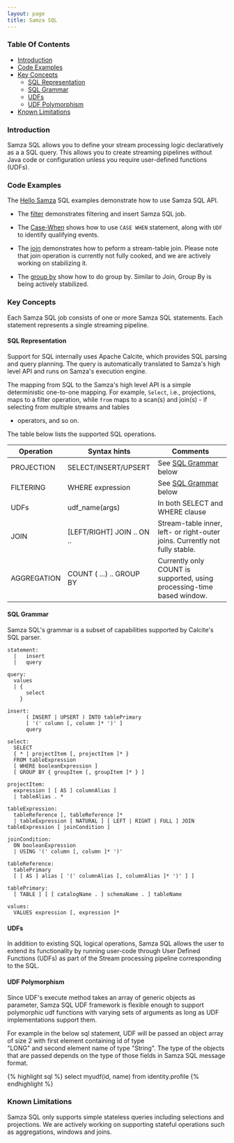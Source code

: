 ```yaml
---
layout: page
title: Samza SQL
---
```

<!--
   Licensed to the Apache Software Foundation (ASF) under one or more
   contributor license agreements.  See the NOTICE file distributed with
   this work for additional information regarding copyright ownership.
   The ASF licenses this file to You under the Apache License, Version 2.0
   (the "License"); you may not use this file except in compliance with
   the License.  You may obtain a copy of the License at

       http://www.apache.org/licenses/LICENSE-2.0

   Unless required by applicable law or agreed to in writing, software
   distributed under the License is distributed on an "AS IS" BASIS,
   WITHOUT WARRANTIES OR CONDITIONS OF ANY KIND, either express or implied.
   See the License for the specific language governing permissions and
   limitations under the License.
-->

### Table Of Contents
- [Introduction](#introduction)
- [Code Examples](#code-examples)
- [Key Concepts](#key-concepts)
  - [SQL Representation](#sql-representation)
  - [SQL Grammar](#sql-grammar)
  - [UDFs](#udfs)
  - [UDF Polymorphism](#udf-polymorphism)
- [Known Limitations](#known-limitations)

### Introduction
Samza SQL allows you to define your stream processing logic 
declaratively as a a SQL query. This allows you to create streaming 
pipelines without Java code or configuration unless you require 
user-defined functions (UDFs). 

### Code Examples

The [Hello Samza](https://github.com/apache/samza-hello-samza/tree/master/src/main/java/samza/examples/sql) 
SQL examples demonstrate how to use Samza SQL API.  

- The [filter](https://github.com/apache/samza-hello-samza/tree/master/src/main/java/samza/examples/sql/samza-sql-filter) 
demonstrates filtering and insert Samza SQL job.

- The [Case-When](https://github.com/apache/samza-hello-samza/tree/master/src/main/java/samza/examples/sql/samza-sql-casewhen/src/main/sql)
shows how to use ```CASE WHEN``` statement, along with ```UDF``` to identify qualifying events.

- The [join](https://github.com/apache/samza-hello-samza/tree/master/src/main/java/samza/examples/sql/samza-sql-stream-table-join)
demonstrates how to peform a stream-table join. Please note that join operation is currently not 
fully cooked, and we are actively working on stabilizing it. 

- The [group by](https://github.com/apache/samza-hello-samza/tree/master/src/main/java/samza/examples/sql/samza-sql-groupby)
show how to do group by. Similar to Join, Group By is being actively stabilized. 


### Key Concepts

Each Samza SQL job consists of one or more Samza SQL statements.
Each statement represents a single streaming pipeline.

#### SQL Representation

Support for SQL internally uses Apache Calcite, which provides 
SQL parsing and query planning. The query is automatically translated 
to Samza's high level API and runs on Samza's execution engine.

The mapping from SQL to the Samza's high level API is a simple 
deterministic one-to-one mapping. For example, ```Select```, i.e., 
projections, maps to a filter operation, while ```from``` maps to 
a scan(s) and join(s) - if selecting from multiple streams and tables
- operators, and so on.  

The table below lists the supported SQL operations.

 Operation | Syntax hints | Comments      
 --- | --- | --- 
 PROJECTION | SELECT/INSERT/UPSERT | See [SQL Grammar](#sql-grammar) below 
 FILTERING | WHERE expression |See [SQL Grammar](#sql-grammar) below 
 UDFs | udf_name(args)    | In both SELECT and WHERE clause 
 JOIN | [LEFT/RIGHT] JOIN .. ON .. | Stream-table inner, left- or right-outer joins. Currently not fully stable. 
 AGGREGATION | COUNT ( ...) .. GROUP BY | Currently only COUNT is supported, using processing-time based window. 


#### SQL Grammar

Samza SQL's grammar is a subset of capabilities supported by Calcite's SQL parser.

```
statement:
  |   insert
  |   query 
  
query:
  values
  | {
      select
    }
 
insert:
      ( INSERT | UPSERT ) INTO tablePrimary
      [ '(' column [, column ]* ')' ]
      query 

select:
  SELECT
  { * | projectItem [, projectItem ]* }
  FROM tableExpression
  [ WHERE booleanExpression ]
  [ GROUP BY { groupItem [, groupItem ]* } ]
   
projectItem:
  expression [ [ AS ] columnAlias ]
  | tableAlias . *
 
tableExpression:
  tableReference [, tableReference ]*
  | tableExpression [ NATURAL ] [ LEFT | RIGHT | FULL ] JOIN tableExpression [ joinCondition ]
 
joinCondition:
  ON booleanExpression
  | USING '(' column [, column ]* ')'
 
tableReference:
  tablePrimary
  [ [ AS ] alias [ '(' columnAlias [, columnAlias ]* ')' ] ]
 
tablePrimary:
  [ TABLE ] [ [ catalogName . ] schemaName . ] tableName
   
values:
  VALUES expression [, expression ]*

```

#### UDFs

In addition to existing SQL logical operations, Samza SQL 
allows the user to extend its functionality by running 
user-code through User Defined Functions (UDFs) as part of the Stream processing 
pipeline corresponding to the SQL.


#### UDF Polymorphism 

Since UDF's execute method takes an array of generic objects as
parameter, Samza SQL UDF framework is flexible enough to 
support polymorphic udf functions with varying sets of arguments 
as long as UDF implementations support them.

For example in the below sql statement, UDF will be passed an 
object array of size 2 with first element containing id of type  
"LONG" and second element name of type "String". The type of the 
objects that are passed depends on the type of those fields in Samza 
SQL message format.

{% highlight sql %}
select myudf(id, name) from identity.profile
{% endhighlight %}


### Known Limitations

Samza SQL only supports simple stateless queries including selections
and projections. We are actively working on supporting stateful operations 
such as aggregations, windows and joins.


